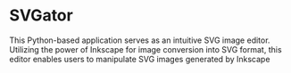 # SVGator
This Python-based application serves as an intuitive SVG image editor. Utilizing the power of Inkscape for image conversion into SVG format, this editor enables users to manipulate SVG images generated by Inkscape
